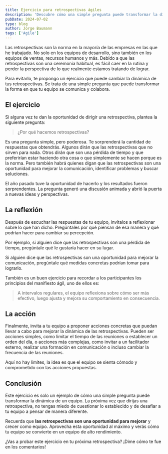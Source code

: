 ```yaml
---
title: Ejercicio para retrospectivas ágiles
description: 'Descubre cómo una simple pregunta puede transformar la dinámica del equipo. Un ejercicio para tus retrospectivas ágiles que te dará una visión más clara de lo que está sucediendo en tu equipo.'
pubDate: 2024-07-02
type: blog
author: Jorge Baumann
tags: ['Agile']
---
```


Las retrospectivas son la norma en la mayoría de las empresas en las que he trabajado. No solo en los equipos de desarrollo, sino también en los equipos de ventas, recursos humanos y más. Debido a que las retrospectivas son una ceremonia habitual, es fácil caer en la rutina y perder la perspectiva de lo que realmente estamos tratando de lograr.

Para evitarlo, te propongo un ejercicio que puede cambiar la dinámica de tus retrospectivas. Se trata de una simple pregunta que puede transformar la forma en que tu equipo se comunica y colabora. 

## El ejercicio

Si alguna vez te dan la oportunidad de dirigir una retrospectiva, plantea la siguiente pregunta:

> ¿Por qué hacemos retrospectivas?

Es una pregunta simple, pero poderosa. Te sorprenderá la cantidad de respuestas que obtendrás. 
Algunos dirán que las retrospectivas que no sirven para nada. Otros dirán que son una pérdida de tiempo y que preferirían estar haciendo otra cosa o que simplemente se hacen porque es la norma. Pero también habrá quienes digan que las retrospectivas son una oportunidad para mejorar la comunicación, identificar problemas y buscar soluciones.

El año pasado tuve la oportunidad de hacerlo y los resultados fueron sorprendentes. La pregunta generó una discusión animada y abrió la puerta a nuevas ideas y perspectivas.

## La reflexión

Después de escuchar las respuestas de tu equipo, invítalos a reflexionar sobre lo que han dicho. Pregúntales por qué piensan de esa manera y qué podrían hacer para cambiar su percepción.

Por ejemplo, si alguien dice que las retrospectivas son una pérdida de tiempo, pregúntale qué le gustaría hacer en su lugar.

Si alguien dice que las retrospectivas son una oportunidad para mejorar la comunicación, pregúntale qué medidas concretas podrían tomar para lograrlo.

También es un buen ejercicio para recordar a los participantes los principios del manifiesto ágil, uno de ellos es: 

> A intervalos regulares, el equipo reflexiona sobre cómo ser más efectivo, luego ajusta y mejora su comportamiento en consecuencia.

## La acción

Finalmente, invita a tu equipo a proponer acciones concretas que puedan llevar a cabo para mejorar la dinámica de las retrospectivas. Pueden ser acciones simples, como limitar el tiempo de las reuniones o establecer un orden del día, o acciones más complejas, como invitar a un facilitador externo, realizar una formación en comunicación o incluso cambiar la frecuencia de las reuniones.

Aquí no hay límites, la idea es que el equipo se sienta cómodo y comprometido con las acciones propuestas.

## Conclusión

Este ejercicio es solo un ejemplo de cómo una simple pregunta puede transformar la dinámica de un equipo. La próxima vez que dirijas una retrospectiva, no tengas miedo de cuestionar lo establecido y de desafiar a tu equipo a pensar de manera diferente.

Recuerda que **las retrospectivas son una oportunidad para mejorar** y crecer como equipo. Aprovecha esta oportunidad al máximo y verás cómo tu equipo se convierte en un equipo de alto rendimiento.

¿Vas a probar este ejercicio en tu próxima retrospectiva? ¡Dime cómo te fue en los comentarios!